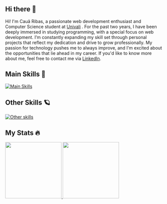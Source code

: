 ## Hi there 👋

Hi! I'm Cauã Ribas, a passionate web development enthusiast and Computer Science student at [Univali](https://www.univali.br/) . For the past two years, I have been deeply immersed in studying programming, with a special focus on web development. I’m constantly expanding my skill set through personal projects that reflect my dedication and drive to grow professionally. My passion for technology pushes me to always improve, and I'm excited about the opportunities that lie ahead in my career. If you'd like to know more about me, feel free to contact me via [LinkedIn](https://www.linkedin.com/in/cauã-ribas/).

## Main Skills 🌌

[![Main Skills](https://skillicons.dev/icons?i=ts,js,nodejs,mongodb,firebase,postgres,prisma,postman,html,css)](https://skillicons.dev)

## Other Skills 🪐

[![Other skills](https://skillicons.dev/icons?i=c,cpp,python,java,git,github,express,mysql,sqlite,vscode)](https://skillicons.dev)

## My Stats 🔥

<div>
  <a href="https://github.com/cauaribas/">
  <img height="180em" src="https://github-readme-stats.vercel.app/api?username=cauaribas&theme=tokyonight&show_icons=true">
  <img height="180em" src="https://github-readme-stats.vercel.app/api/top-langs/?username=cauaribas&layout=compact&theme=tokyonight">
</div> 
